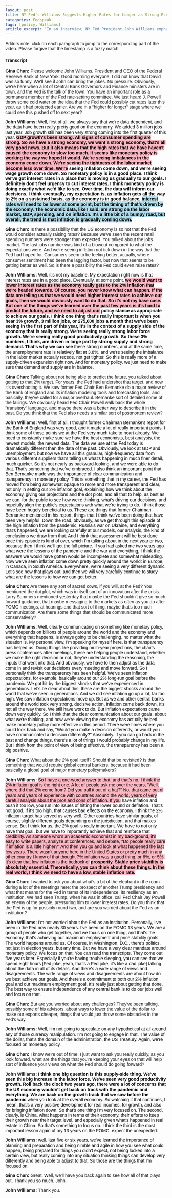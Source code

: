 ```yaml
---
layout: post
title: NY Fed's Williams Suggests Higher Rates for Longer as Strong Economy Outweighs Inflation Concerns
categories: Fedspeak
tags: [policy, Williams]
article_excerpt: "In an interview, NY Fed President John Williams emphasized that despite strong economic data, including robust job growth and consumer spending, the Fed's high interest rates haven't caused the economy to slow significantly. He stated, 'It seems like monetary policy is working the way we hoped it would.' While acknowledging that inflation and wage growth are coming down, Williams maintained that the Fed doesn't 'feel urgency to cut interest rates,' citing the need for inflation to reach the 2% target on a sustained basis before considering rate cuts. He reiterated his commitment to the 2% inflation goal, asserting that 'stable price stability is absolutely essential' for prosperity. Williams also highlighted the importance of supply-side factors, productivity growth, and the Fed's ability to adjust policy as needed in response to incoming data."
---
```


Editors note: click on each paragraph to jump to the corresponding part of the video. Please forgive that the timestamp is a fuzzy match.


<style>
    body {
        font-family: Arial, sans-serif;
    }
    .neutral {
        color: black; /* Ensuring text color is readable */
    }
    .dovish {
        background-color: lightblue; /* Changed from color to background-color */
        color: black; /* Ensuring text color is readable */
    }
    .most-dovish {
        background-color: blue; /* Changed from color to background-color */
        color: white; /* Changing text color to white for readability */
    }
    .hawkish {
        background-color: lightpink; /* Changed from color to background-color */
        color: black; /* Ensuring text color is readable */
    }
    .most-hawkish {
        background-color: red; /* Changed from color to background-color */
        color: white; /* Changing text color to white for readability */
    }
    .bold {
        font-weight: bold;
    }
  .underscored {
  text-decoration: underline;
}

  
</style>

<div id="youtube-player-container"></div>


<!-- Load the IFrame Player API code asynchronously -->
<script src="https://www.youtube.com/iframe_api"></script>

<script>
  var player;
  function onYouTubeIframeAPIReady() {
    player = new YT.Player('youtube-player-container', {
      height: '315',
      width: '560',
      videoId: 'HcqP4JvE2MU'
    });
  };

function seekToTime(timestamp) {
  var timeArr = timestamp.split(":");
  var hours = 0;
  var minutes = 0;
  var seconds = 0;

  // Check if the timestamp includes hours
  if (timeArr.length === 3) {
    hours = parseInt(timeArr[0], 10);
    minutes = parseInt(timeArr[1], 10);
    seconds = parseInt(timeArr[2], 10);
  } else if (timeArr.length === 2) {
    // If the timestamp is only minutes and seconds
    minutes = parseInt(timeArr[0], 10);
    seconds = parseInt(timeArr[1], 10);
  } else if (timeArr.length === 1) {
    // If the timestamp is only seconds
    seconds = parseInt(timeArr[0], 10);
  }

  // Calculate total seconds
  var totalSeconds = hours * 3600 + minutes * 60 + seconds;

  // Seek to the specified time if possible
  if (player && player.seekTo) {
    player.seekTo(totalSeconds, true);
  }
}


// Attach click event listeners to each sentence
document.addEventListener('DOMContentLoaded', function() {
  document.querySelectorAll("span[data-timestamp]").forEach(function(span) {
    span.addEventListener("click", function() {
      // Remove highlighting/underscore from all spans
      document.querySelectorAll("span[data-timestamp]").forEach(function(otherSpan) {
        otherSpan.classList.remove("underscored"); // or "underscored" for underscore
      });
      
      // Add highlighting/underscore to the clicked span
      this.classList.add("underscored"); // or "underscored" for underscore
      
      // Seek the video to the timestamp
      var timestamp = this.getAttribute("data-timestamp");
      seekToTime(timestamp);
    });
  });
});

</script>


#### Transcript

<p><b>Gina Chan:</b> Please welcome John Williams, President and CEO of the Federal Reserve Bank of New York. Good morning everyone. I did not know that David was so funny. We'll see if John can bring the jokes. No pressure. Obviously, we're here when a lot of Central Bank Governors and Finance ministers are in town, and the Fed is the talk of the town. You have an important role as a permanent member of the Fed rate-setting committee. We just heard J. Powell throw some cold water on the idea that the Fed could possibly cut rates later this year, as it had projected earlier. Are we in a "higher for longer" stage where we could see this pushed off to next year?</p>

<p><b>John Williams:</b> <span id="sentence-1" data-timestamp="24:24" class="neutral">Well, first of all, we always say that we're data-dependent, and the data have been really pretty good on the economy. We added 3 million jobs last year. Job growth still has been very strong coming into the first quarter of this year. </span> <span id="sentence-2" data-timestamp="24:56" class="hawkish bold">GDP growth's been strong. All signs of consumer spending are strong. So we have a strong economy, we want a strong economy, that's all very good news. But it also means that the high rates that we have haven't caused the economy to slow too much. It seems like monetary policy is working the way we hoped it would. We're seeing imbalances in the economy come down. We're seeing the tightness of the labor market become less over time. We're</span> <span id="sentence-3" data-timestamp="25:25" class="neutral bold">seeing inflation come down, and we're seeing wage growth come down. So monetary policy is in a good place. I think we've got interest rates in a place that is moving us gradually to our goals. I definitely don't feel urgency to cut interest rates. I think monetary policy is doing exactly what we'd like to see. Over time, the data will inform our decisions. I think eventually, my expectation is, as inflation gets all the way to 2% on a sustained basis, as the economy is in good balance,</span> <span id="sentence-4" data-timestamp="25:54" class="dovish bold">interest rates will need to be lower at some point, but the timing of that's driven by the economy. The economic data, like I said, are strong on the labor market, GDP, spending, and on inflation. It's a little bit of a bumpy road, but overall, the trend is that inflation is gradually coming down.</span></p>

<p><b>Gina Chan:</b> Is there a possibility that the US economy is so hot that the Fed would consider actually raising rates? Because we've seen the recent retail spending numbers were stronger than expected. You talked about the jobs market. The last jobs number was kind of a blowout compared to what the expectations were. And we're seeing inflation not tick down in the way that the Fed had hoped for. Consumers seem to be feeling better, actually, where consumer sentiment had been the lagging factor, but now that seems to be getting better as well. So is there a possibility the Fed could even raise rates?</p>

<p><b>John Williams:</b> <span id="sentence-5" data-timestamp="26:24" class="neutral">Well, it's not my baseline. My expectation right now is that interest rates are in a good place. Eventually, at some point,</span> <span id="sentence-6" data-timestamp="26:57" class="hawkish bold">we would want to lower interest rates as the economy really gets to the 2% inflation that we're headed towards. Of course, you never know what can happen. If the data are telling us that we would need higher interest rates to achieve our goals, then we would obviously want to do that. So it's not my base case. But one of the things we've learned over the past few years is it's hard to predict the future, and we need to adjust our</span> <span id="sentence-7" data-timestamp="27:23" class="neutral bold">policy stance as appropriate to achieve our goals. I think one thing that's really important is when you hear 3% growth, 3 million jobs, or 275,000 jobs a month that we've been seeing in the first part of this year, it's in the context of a supply side of the economy that is really strong. We're seeing really strong labor force growth. We're seeing really good productivity growth. So these 3% numbers, I think, are driven in large part by strong supply and strong demand. That's why we can see</span> <span id="sentence-8" data-timestamp="27:52" class="neutral">these strong numbers, and at the same time, the unemployment rate is relatively flat at 3.8%, and we're seeing the imbalance in the labor market actually recede, not get tighter. So this is really more of a supply-driven expansion right now. And for monetary policy, we just need to make sure that demand and supply are in balance.</span></p>

<p><b>Gina Chan:</b> Talking about not being able to predict the future, you talked about getting to that 2% target. For years, the Fed had undershot that target, and now it's overshooting it. We saw former Fed Chair Ben Bernanke do a major review of the Bank of England and its inflation modeling tools and forecasting tools, and basically, they've called for a major overhaul. Bernanke sort of detailed some of the failings. We obviously heard Fed Chair Powell walk back the whole "transitory" language, and maybe there was a better way to describe it in the past. Do you think that the Fed also needs a similar sort of postmortem review?</p>

<p><b>John Williams:</b> <span id="sentence-9" data-timestamp="29:02" class="neutral">Well, first of all, I thought former Chairman Bernanke's report for the Bank of England was very good, and it made a lot of really important points. I think some of those points we at the Fed very much take to heart already. We need to constantly make sure we have the best economists, best analysts, the newest models, the newest data. The data we use at the Fed today is dramatically different than the data of the past. Obviously, we look at GDP and unemployment, but now we have</span> <span id="sentence-10" data-timestamp="29:30" class="neutral">all this granular, high-frequency data from various different suppliers that's telling us what's happening in much finer detail, much quicker. So it's not nearly as backward-looking, and we were able to do that. That's something that we've embraced. I also think an important point that Ben Bernanke made was the importance of clear communication and transparency in monetary policy. This is something that in my career, the Fed has moved from being</span> <span id="sentence-11" data-timestamp="29:59" class="neutral">somewhat opaque to more and more transparent and clear, not only in setting our 2% inflation goal, explaining how we think about the economy, giving our projections and the dot plots, and all that to help, as best as we can, for the public to see how we're thinking, what's driving our decisions, and hopefully align the public's expectations with what we're trying to do. I think those have been hugely beneficial to us. These are things that former Chairman Bernanke mentioned in his report, things</span> <span id="sentence-12" data-timestamp="30:28" class="neutral">that I think we've been doing that have been very helpful. Down the road, obviously, as we get through this episode of the high inflation from the pandemic, Russia's war on Ukraine, and everything that's happened, we are looking carefully at our models, our analysis, the kind of conclusions we draw from that. And I think that assessment will be best done once this episode is kind of over, which I'm talking about in the</span> <span id="sentence-13" data-timestamp="30:58" class="neutral">next year or two, because then I think we'll get the full picture. If you had asked me two years ago what were the lessons of the pandemic and the war and everything, I think the answers we would have gotten would be incomplete and somewhat misleading. Now we've seen inflation come down pretty quickly around the world: in Europe, in Canada, in South America. Everywhere, we're seeing a very different dynamic. Let's see how that plays out, and then we will very carefully continue to</span> <span id="sentence-14" data-timestamp="31:24" class="neutral">study what are the lessons to how we can get better.</span></p>

<p><b>Gina Chan:</b> Are there any sort of sacred cows, if you will, at the Fed? You mentioned the dot plot, which was in itself sort of an innovation after the crisis. Larry Summers mentioned yesterday that maybe the Fed shouldn't give so much forward guidance, that maybe messaging to the markets as often as you do after FOMC meetings, at hearings and that sort of thing, maybe that's too much communication. Are there some things that should be communicated more conservatively?</p>

<p><b>John Williams:</b> <span id="sentence-15" data-timestamp="31:58" class="neutral">Well, clearly communicating on something like monetary policy, which depends on billions of people around the world and the economy and everything that happens, is always going to be challenging, no matter what the situation is. My personal view, I'm speaking for myself here, is that transparency has helped us. Doing things like providing multi-year projections, the chair's press conferences after meetings, these are helping people understand, whether we</span> <span id="sentence-16" data-timestamp="32:29" class="neutral">make the right decision or not, they're understanding the reasoning, the inputs that went into that. And obviously, we have to then adjust as the data come in and revisit our decisions every meeting and move forward. So I personally think the transparency has been helpful. We've seen inflation expectations, for example, basically around our 2% long-run goal before the pandemic. We got hit by the biggest shocks that we've experienced in generations. Let's be clear about this: these are the biggest</span> <span id="sentence-17" data-timestamp="32:59" class="neutral">shocks around the world that we've seen in generations. And we did see inflation go up a lot, far too high. We saw inflation expectations move up. But as we and other central banks around the world took very strong, decisive action, inflation came back down. It's not all the way there. We still have work to do. But inflation expectations came down very quickly. So I think that the clear communication about our goals, about what we're thinking, and how we're viewing the economy has actually helped make</span> <span id="sentence-18" data-timestamp="33:27" class="neutral">monetary policy more effective in this period. There were times where you could look back and say, "Would you make a decision differently, or would you have communicated a decision differently?" Absolutely. If you can go back in the past and change things, there's a lot of things I would probably change in my life. But I think from the point of view of being effective, the transparency has been a big positive.</span></p>

<p><b>Gina Chan:</b> What about the 2% goal itself? Should that be revisited? Is that something that would require global central bankers, because it had been basically a global goal of major monetary policymakers?</p>

<p><b>John Williams:</b> <span id="sentence-19" data-timestamp="33:55" class="hawkish">So I have a one-word answer to that, and that's no. I think the 2% inflation goal is the right one. A lot of people ask me over the years, "Well, where did that 2% come from? Did you pull it out of a hat?" No, that came out of years and years of experience with countries around the world, years of very careful analysis about the pros and cons of inflation. If you</span> <span id="sentence-20" data-timestamp="34:29" class="neutral">have inflation and push it too low, you run into issues of hitting the lower bound or deflation. That's not good. If it's too high, that causes bad effects on the economy. I think the 2% inflation target has served us very well. Other countries have similar goals, of course, slightly different goals depending on the jurisdiction, and that makes sense. But I think for us, the 2% goal is really important. We have to not only have that goal, but we have to importantly achieve that and reinforce that</span> <span id="sentence-21" data-timestamp="34:58" class="hawkish">credibility. As someone who's an academic economist in my background, it's easy to write papers, analyze at conferences, and debate, "Do people really care if inflation is a little higher?" And then you go and look at what happened the last few years. There wasn't anyone here in the United States or pretty much in any other country I know of that thought 7% inflation was a good thing, or 6%, or 5%. It's clear that low inflation is the bedrock of</span> <span id="sentence-22" data-timestamp="35:27" class="hawkish bold">prosperity. Stable price stability is absolutely essential. Theoretically, you can think about these things. In the real world, I think we need to have a low, stable inflation rate.</span></p>

<p><b>Gina Chan:</b> I wanted to ask you about what's a bit of the elephant in the room during a lot of the meetings here: the prospect of another Trump presidency and what that means for the Fed in terms of its independence, its resiliency as an institution. We had seen Trump, when he was in office, call Fed Chair Jay Powell an enemy of the people, pressuring him to lower interest rates. Do you think that the Fed is up for possibly round two, and are you worried about the Fed as an institution?</p>

<p><b>John Williams:</b> <span id="sentence-23" data-timestamp="36:02" class="neutral">I'm not worried about the Fed as an institution. Personally, I've been in the Fed now nearly 30 years. I've been on the FOMC 13 years. We are a group of people who get together, and we focus on one thing, and that's the economy, that's achieving our maximum employment and price stability goals. The world happens</span> <span id="sentence-24" data-timestamp="36:35" class="neutral">around us. Of course, in Washington, D.C., there's politics, not just in election years, but any time. But we have a very clear mandate around monetary policy. We focus on that. You can read the transcripts. They come out five years later. Especially if you're having trouble sleeping, you can see that we spend eight hours [Fed joke, yeah, that's a Fed joke, it's like a dad joke] talking about the data in all of its details. And there's a wide range of</span> <span id="sentence-25" data-timestamp="37:02" class="neutral">views and disagreements. The wide range of views and disagreements are about how do we best achieve our goals. And there's a commitment to both our 2% inflation goal and our maximum employment goal. It's really just about getting that done. The best way to ensure independence of any central bank is to do our jobs well and focus on that.</span></p>

<p><b>Gina Chan:</b> But are you worried about any challenges? They've been talking, possibly some of his advisors, about ways to lower the value of the dollar to make our exports cheaper, things that would just throw some obstacles in the Fed's way.</p>

<p><b>John Williams:</b> <span id="sentence-26" data-timestamp="37:31" class="neutral">Well, I'm not going to speculate on any hypothetical at all around any of those currency manipulation. I'm not going to engage in that. The value of the dollar, that's the domain of the administration, the US Treasury. Again, we're focused on monetary policy.</span></p>

<p><b>Gina Chan:</b> I know we're out of time. I just want to ask you really quickly, as you look forward, what are the things that you're keeping your eyes on that will help sort of influence your views on what the Fed should do going forward?</p>

<p><b>John Williams:</b> <span id="sentence-27" data-timestamp="38:02" class="neutral bold">I think one big question is this supply-side thing. We've seen this big increase in the labor force. We've seen very good productivity growth. Roll back the clock two years ago, there were a lot of concerns that the US economy wouldn't get back on track with the pandemic and everything. We are back on the growth track that we saw before the pandemic</span> <span id="sentence-28" data-timestamp="38:30" class="neutral">when you look at the overall economy. So watching if that continues, I mean, that's a very positive development for real incomes, for growth, and also for bringing inflation down. So that's one thing I'm very focused on. The second, clearly, is China, what happens in terms of their economy, their efforts to keep their growth near their target level, and especially given what's happened in real estate in China. So that's something to focus on. I think the third is the most</span> <span id="sentence-29" data-timestamp="38:57" class="neutral">important lesson again of my 13 years on the FOMC: expect the unexpected. <p><b>John Williams:</b> <span id="sentence-30" data-timestamp="38:57" class="neutral">well, last five or six years, we've learned the importance of planning and preparation and being nimble and agile in how you see what could happen, being prepared for things you didn't expect, not being locked into a certain view, but really coming into any situation thinking things can develop very differently and being able to adjust to that. So those are the things that I'm focused on.</span></p> <p><b>Gina Chan:</b> Great. Well, we'll have you back again to see how all of that plays out. Thank you so much, John.</p> <p><b>John Williams:</b> Thank you.</p>
